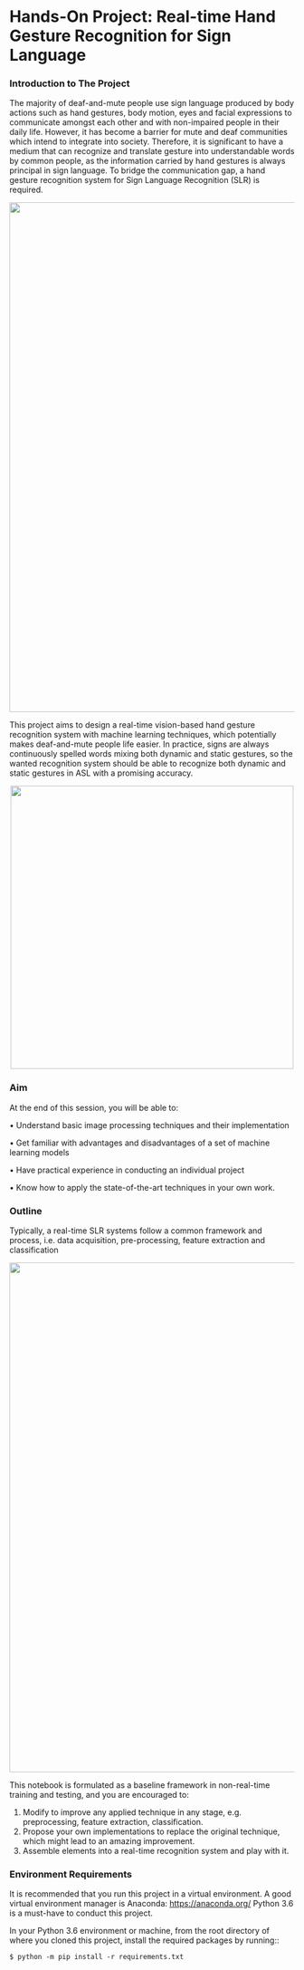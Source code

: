 # Hands-On Project: Real-time Hand Gesture Recognition for Sign Language

### Introduction to The Project
The majority of deaf-and-mute people use sign language produced by body actions such as hand gestures, body motion, eyes and facial expressions to communicate amongst each other and with non-impaired people in their daily life. However, it has become a barrier for mute and deaf communities which intend to integrate into society. Therefore, it is significant to have a medium that can recognize and translate gesture into understandable words by common people, as the information carried by hand gestures is always principal in sign language. To bridge the communication gap, a hand gesture recognition system for Sign Language Recognition (SLR) is required.

<div align=center><img src=https://github.com/JianqiaoMao/UCL_AISOC_Tutorial_HandGestureRecognition/blob/main/IMAGES/ASL.png width=900 /></div>

This project aims to design a real-time vision-based hand gesture recognition system with machine learning techniques, which potentially makes deaf-and-mute people life easier. In practice, signs are always continuously spelled words mixing both dynamic and static gestures, so the wanted recognition system should be able to recognize both dynamic and static gestures in ASL with a promising accuracy.

<div align=center><img src=https://github.com/JianqiaoMao/UCL_AISOC_Tutorial_HandGestureRecognition/blob/main/IMAGES/system_diagram.png width=500 /></div>
 
### Aim
At the end of this session, you will be able to:

•	Understand basic image processing techniques and their implementation

•	Get familiar with advantages and disadvantages of a set of machine learning models

•	Have practical experience in conducting an individual project

•	Know how to apply the state-of-the-art techniques in your own work.

### Outline
Typically, a real-time SLR systems follow a common framework and process, i.e. data acquisition, pre-processing, feature extraction and classification
 
 <div align=center><img src=https://github.com/JianqiaoMao/UCL_AISOC_Tutorial_HandGestureRecognition/blob/main/IMAGES/process.png width=900 /></div>
 
This notebook is formulated as a baseline framework in non-real-time training and testing, and you are encouraged to:
1) Modify to improve any applied technique in any stage, e.g. preprocessing, feature extraction, classification. 
2) Propose your own implementations to replace the original technique, which might lead to an amazing improvement.
3) Assemble elements into a real-time recognition system and play with it.

### Environment Requirements

It is recommended that you run this project in a virtual environment. A good virtual
environment manager is Anaconda: https://anaconda.org/
Python 3.6 is a must-have to conduct this project.

In your Python 3.6 environment or machine, from the root directory of where you
cloned this project, install the required packages by running::

    $ python -m pip install -r requirements.txt
